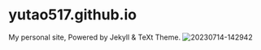 # yutao517.github.io
My personal site, Powered by Jekyll &amp; TeXt Theme.
![20230714-142942](https://github.com/yutao517/yutao517.github.io/assets/62100249/a63e35d6-bcc6-44ee-a688-56b2a485b7b7)


